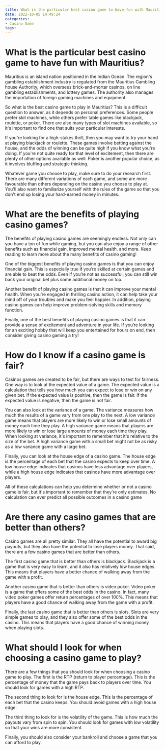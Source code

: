 ```yaml
---
title: What is the particular best casino game to have fun with Mauritius 
date: 2022-10-05 14:49:24
categories:
- Casino Game
tags:
---
```



#  What is the particular best casino game to have fun with Mauritius? 

Mauritius is an island nation positioned in the Indian Ocean. The region's gambling establishment industry is regulated from the Mauritius Gambling house Authority, which oversees brick-and-mortar casinos, on line gambling establishments, and lottery games. The authority also manages the importation of foreign gaming machines and equipment.

So what is the best casino game to play in Mauritius? This is a difficult question to answer, as it depends on personal preferences. Some people prefer slot machines, while others prefer table games like blackjack, roulette, or poker. There are also many types of slot machines available, so it's important to find one that suits your particular interests.

If you're looking for a high-stakes thrill, then you may want to try your hand at playing blackjack or roulette. These games involve betting against the house, and the odds of winning can be quite high if you know what you're doing. If you're not quite ready for that level of excitement, then there are plenty of other options available as well. Poker is another popular choice, as it involves bluffing and strategic thinking.

Whatever game you choose to play, make sure to do your research first. There are many different variations of each game, and some are more favourable than others depending on the casino you choose to play at. You'll also want to familiarize yourself with the rules of the game so that you don't end up losing your hard-earned money in minutes.

#  What are the benefits of playing casino games? 

The benefits of playing casino games are seemingly endless. Not only can you have a ton of fun while gaming, but you can also enjoy a range of other benefits such as financial gain, improved mental health, and more. Keep reading to learn more about the many benefits of casino gaming!

One of the biggest benefits of playing casino games is that you can enjoy financial gain. This is especially true if you’re skilled at certain games and are able to beat the odds. Even if you’re not as successful, you can still win back your original bet plus some additional money on top.

Another benefit of playing casino games is that it can improve your mental health. When you’re engaged in thrilling casino action, it can help take your mind off of your troubles and make you feel happier. In addition, playing casino games can help improve problem-solving skills and memory function.

Finally, one of the best benefits of playing casino games is that it can provide a sense of excitement and adventure in your life. If you’re looking for an exciting hobby that will keep you entertained for hours on end, then consider giving casino gaming a try!

#  How do I know if a casino game is fair? 

Casinos games are created to be fair, but there are ways to test for fairness. 
One way is to look at the expected value of a game. The expected value is a calculation that tells you how much you can expect to lose or win on any given bet. If the expected value is positive, then the game is fair. If the expected value is negative, then the game is not fair.

You can also look at the variance of a game. The variance measures how much the results of a game vary from one play to the next. A low variance game means that players are more likely to win or lose small amounts of money each time they play. A high variance game means that players are more likely to win or lose large amounts of money each time they play. When looking at variance, it's important to remember that it's relative to the size of the bet. A high variance game with a small bet might not be as risky as a low variance game with a large bet.

Finally, you can look at the house edge of a casino game. The house edge is the percentage of each bet that the casino expects to keep over time. A low house edge indicates that casinos have less advantage over players, while a high house edge indicates that casinos have more advantage over players.

All of these calculations can help you determine whether or not a casino game is fair, but it's important to remember that they're only estimates. No calculation can ever predict all possible outcomes in a casino game

#  Are there any casino games that are better than others? 

Casino games are all pretty similar. They all have the potential to award big payouts, but they also have the potential to lose players money. That said, there are a few casino games that are better than others.

The first casino game that is better than others is blackjack. Blackjack is a game that is very easy to learn, and it also has relatively low house edges. This means that players have a better chance of walking away from the game with a profit.

Another casino game that is better than others is video poker. Video poker is a game that offers some of the best odds in the casino. In fact, many video poker games offer return percentages of over 100%. This means that players have a good chance of walking away from the game with a profit.

Finally, the last casino game that is better than others is slots. Slots are very simple games to play, and they also offer some of the best odds in the casino. This means that players have a good chance of winning money when playing slots.

#  What should I look for when choosing a casino game to play?

There are a few things that you should look for when choosing a casino game to play. The first is the RTP (return to player percentage). This is the percentage of money that the game pays back to players over time. You should look for games with a high RTP.

The second thing to look for is the house edge. This is the percentage of each bet that the casino keeps. You should avoid games with a high house edge.

The third thing to look for is the volatility of the game. This is how much the payouts vary from spin to spin. You should look for games with low volatility so that your wins are more consistent.

Finally, you should also consider your bankroll and choose a game that you can afford to play.